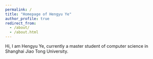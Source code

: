 ```yaml
---
permalink: /
title: "Homepage of Hengyu Ye"
author_profile: true
redirect_from: 
  - /about/
  - /about.html
---
```


Hi, I am Hengyu Ye, currently a master student of computer science in Shanghai Jiao Tong University.